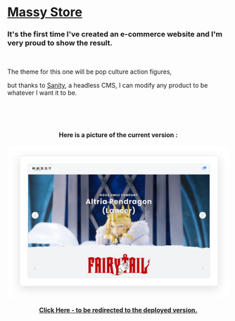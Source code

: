 # [Massy Store](https://massy-store.vercel.app)

### It's the first time I've created an e-commerce website and I'm very proud to show the result.
<br />

The theme for this one will be pop culture action figures, 


but thanks to [Sanity](https://www.sanity.io/), a headless CMS, I can modify any product to be whatever I want it to be.

<br /><br /><br />
<p align="center">
  <b>Here is a picture of the current version :</b>
  <br /><br />
  <img src="doc/massy-figures-ecommerce.png">
   <br /><br />
  <b>  <a href="https://massy-store.vercel.app">Click Here - to be redirected to the deployed version.</a></b>
</p>
